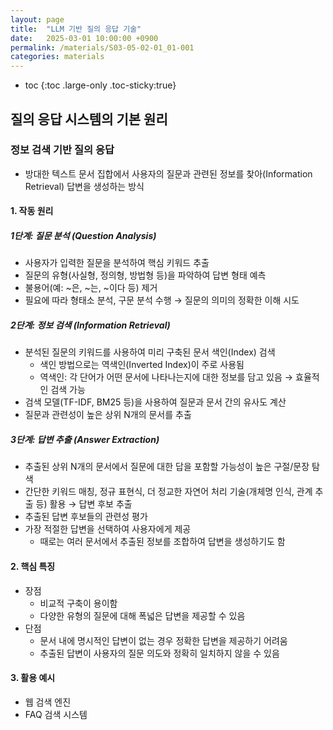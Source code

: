 ```yaml
---
layout: page
title:  "LLM 기반 질의 응답 기술"
date:   2025-03-01 10:00:00 +0900
permalink: /materials/S03-05-02-01_01-001
categories: materials
---
```

* toc
{:toc .large-only .toc-sticky:true}

## 질의 응답 시스템의 기본 원리
### 정보 검색 기반 질의 응답
- 방대한 텍스트 문서 집합에서 사용자의 질문과 관련된 정보를 찾아(Information Retrieval) 답변을 생성하는 방식

#### 1. 작동 원리

##### 1단계: 질문 분석 (Question Analysis)
- 사용자가 입력한 질문을 분석하여 핵심 키워드 추출
- 질문의 유형(사실형, 정의형, 방법형 등)을 파악하여 답변 형태 예측
- 불용어(예: ~은, ~는, ~이다 등) 제거
- 필요에 따라 형태소 분석, 구문 분석 수행 → 질문의 의미의 정확한 이해 시도

##### 2단계: 정보 검색 (Information Retrieval)
- 분석된 질문의 키워드를 사용하여 미리 구축된 문서 색인(Index) 검색
    - 색인 방법으로는 역색인(Inverted Index)이 주로 사용됨
    - 역색인: 각 단어가 어떤 문서에 나타나는지에 대한 정보를 담고 있음 → 효율적인 검색 가능
- 검색 모델(TF-IDF, BM25 등)을 사용하여 질문과 문서 간의 유사도 계산
- 질문과 관련성이 높은 상위 N개의 문서를 추출

##### 3단계: 답변 추출 (Answer Extraction)
- 추출된 상위 N개의 문서에서 질문에 대한 답을 포함할 가능성이 높은 구절/문장 탐색
- 간단한 키워드 매칭, 정규 표현식, 더 정교한 자연어 처리 기술(개체명 인식, 관계 추출 등) 활용 → 답변 후보 추출
- 추출된 답변 후보들의 관련성 평가
- 가장 적절한 답변을 선택하여 사용자에게 제공
    - 때로는 여러 문서에서 추출된 정보를 조합하여 답변을 생성하기도 함

#### 2. 핵심 특징
- 장점
    - 비교적 구축이 용이함
    - 다양한 유형의 질문에 대해 폭넓은 답변을 제공할 수 있음
- 단점
    - 문서 내에 명시적인 답변이 없는 경우 정확한 답변을 제공하기 어려움
    - 추출된 답변이 사용자의 질문 의도와 정확히 일치하지 않을 수 있음

#### 3. 활용 예시
- 웹 검색 엔진
- FAQ 검색 시스템